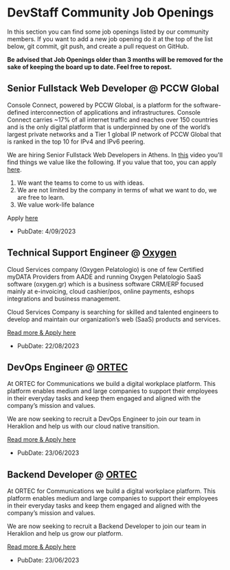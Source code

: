 # DevStaff Community Job Openings

In this section you can find some job openings listed by our community members.
If you want to add a new job opening do it at the top of the list below, git
commit, git push, and create a pull request on GitHub.

__Be advised that Job Openings older than 3 months will be removed for the sake
of keeping the board up to date. Feel free to repost.__

##  Senior Fullstack Web Developer @ PCCW Global

Console Connect, powered by PCCW Global, is a platform for the software-defined interconnection of applications and infrastructures. Console Connect carries ~17% of all internet traffic and reaches over 150 countries and is the only digital platform that is underpinned by one of the world’s largest private networks and a Tier 1 global IP network of PCCW Global that is ranked in the top 10 for IPv4 and IPv6 peering.

We are hiring Senior Fullstack Web Developers in Athens. In [this](https://www.consoleconnect.com/why-console-connect/about-console-connect/) video you'll find things we value like the following. If you value that too, you can apply [here](https://www.linkedin.com/jobs/view/3685489649). 

1. We want the teams to come to us with ideas.
2. We are not limited by the company in terms of what we want to do, we are free to learn.
3. We value work-life balance

Apply [here](https://www.linkedin.com/jobs/view/3685489649/)

* PubDate: 4/09/2023

## Technical Support Engineer @ [Oxygen](https://www.pelatologio.gr)

Cloud Services company (Oxygen Pelatologio) is one of few Certified myDATA Providers from AADE and running Oxygen Pelatologio SaaS software (oxygen.gr) which is a business software CRM/ERP focused mainly at e-invoicing, cloud cashier/pos, online payments, eshops integrations and business management.

Cloud Services Company is searching for skilled and talented engineers to develop and maintain our organization’s web (SaaS) products and services.

[Read more & Apply here](https://www.pelatologio.gr/doc.php?category=job_ads&did=258&sub1=4&sub2=56&lang=1)

* PubDate: 22/08/2023

## DevOps Engineer @ [ORTEC](https://ortec.com)

At ORTEC for Communications we build a digital workplace platform. This platform enables medium and large companies to support their employees in their everyday tasks and keep them engaged and aligned with the company’s mission and values.

We are now seeking to recruit a DevOps Engineer to join our team in Heraklion and help us with our cloud native transition.

[Read more & Apply here](https://careers.ortec.com/job/devops-engineer-o4c-2)

* PubDate: 23/06/2023

## Backend Developer @ [ORTEC](https://ortec.com)

At ORTEC for Communications we build a digital workplace platform. This platform enables medium and large companies to support their employees in their everyday tasks and keep them engaged and aligned with the company’s mission and values.

We are now seeking to recruit a Backend Developer to join our team in Heraklion and help us grow our platform. 

[Read more & Apply here](https://careers.ortec.com/job/back-end-developer-newhealth)

* PubDate: 23/06/2023

